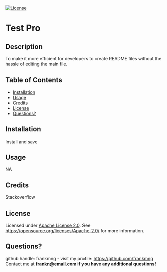 [![License](https://img.shields.io/badge/License-Apache_2.0-blue.svg)](https://opensource.org/licenses/Apache-2.0)

# Test Pro

## Description
To make it more efficient for developers to create README files without the hassle of editing the main file.

## Table of Contents
- [Installation](#installation)
- [Usage](#usage)
- [Credits](#credits)
- [License](#license)
- [Questions?](#questions)

## Installation
Install and save

## Usage
NA

## Credits
Stackoverflow

## License
Licensed under <a href="https://opensource.org/licenses/Apache-2.0/">Apache License 2.0<a>.
See https://opensource.org/licenses/Apache-2.0/ for more information.

## Questions?

github handle: frankmng - visit my profile: https://github.com/frankmng<br>
Contact me at <strong>frankn@email.com<strong> if you have any additional questions!

